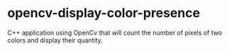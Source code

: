 # opencv-display-color-presence

C++ application using OpenCv that will count the number of pixels of two colors and display their quantity.
